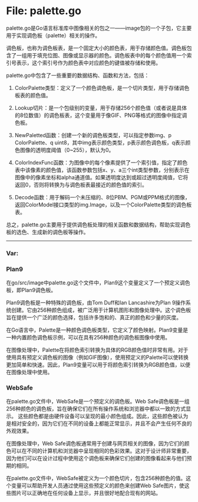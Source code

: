 # File: palette.go

palette.go是Go语言标准库中图像相关的包之一——image包的一个子包，它主要用于实现调色板（palette）相关的操作。

调色板，也称为调色板表，是一个固定大小的颜色表，用于存储颜色值。调色板包含了一组用于填充位图、图像或显示器的颜色。调色板表中的每个颜色值用一个索引号表示，这个索引号作为颜色表中对应颜色的键值被存储和使用。

palette.go中包含了一些重要的数据结构、函数和方法，包括：

1. ColorPalette类型：定义了一个颜色调色板，是一个切片类型，用于存储调色板表的颜色值。

2. Lookup切片：是一个包级别的变量，用于存储256个颜色值（或者说是具体的8位数值）的调色板表，这个变量用于像GIF、PNG等格式的图像中指定调色板。

3. NewPaletted函数：创建一个新的调色板类型，可以指定参数img、p ColorPalette、q uint8，其中img表示颜色类型，p表示颜色调色板，q表示颜色图像的透明度阈值（0~255），默认为0。

4. ColorIndexFunc函数：为图像中的每个像素提供了一个索引值，指定了颜色表中该像素的颜色值，该函数参数包括x、y、a三个int类型参数，分别表示在图像中的像素坐标和alpha通道值。如果透明度达到或超过透明度阈值，它将返回0，否则将转换为与调色板表最接近的颜色值的索引。

5. Decode函数：用于解码一个未压缩的、8位PBM、PGM或PPM格式的图像，返回ColorModel接口类型的img.Image，以及一个ColorPalette类型的调色板表。

总之，palette.go主要用于提供调色板处理的相关函数和数据结构，帮助实现调色板的选色、生成新的调色板等操作。




---

### Var:

### Plan9

在go/src/image中palette.go这个文件中，Plan9这个变量定义了一个预定义调色板，即Plan9调色板。

Plan9调色板是一种特殊的调色板，由Tom Duff和Ian Lancashire为Plan 9操作系统创建。它由256种颜色组成，被广泛用于计算机图形和图像处理中。这个调色板旨在提供一个广泛的颜色选择，包括许多饱和的、真正的颜色和少量的灰度。

在Go语言中，Palette是一种颜色调色板类型，它定义了颜色映射。Plan9变量是一种内置颜色调色板示例，可以在具有256种颜色的调色板图像中使用。

在图像处理中，Palette在将颜色索引转换为具体的RGB颜色值时非常有用。对于使用具有预定义调色板的图像（例如GIF图像），使用预定义的Palette可以使转换更加简单和快速。因此，Plan9变量可以用于将颜色索引转换为RGB颜色值，以便在图像处理中使用。



### WebSafe

在palette.go文件中，WebSafe是一个预定义的调色板。Web Safe调色板是一组256种颜色的调色板，旨在确保它们在所有操作系统和浏览器中都以一致的方式显示。 这些颜色都是由硬件设备可以呈现的最小颜色组成。因此，这些颜色被认为是相对安全的，因为它们在不同的设备上都能正常显示，并且不会产生任何不良的外观效果。

在图像处理中，Web Safe调色板通常用于创建与网页相关的图像，因为它们的颜色可以在不同的计算机和浏览器中呈现相同的色彩效果。这对于设计师非常重要，因为他们可以在设计过程中使用这个调色板来确保它们创建的图像看起来与他们预期的相同。

在palette.go文件中，WebSafe被定义为一个颜色切片，包含256种颜色的值。这个变量可以帮助开发人员通过使用这些预定义的颜色来创建Web Safe图片，使这些图片可以正确地在任何设备上显示，并且很好地配合现有的网站。



